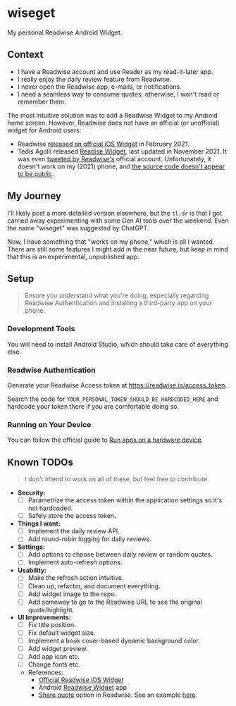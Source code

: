 # wiseget

My personal Readwise Android Widget.

## Context

- I have a Readwise account and use Reader as my read-it-later app.
- I really enjoy the daily review feature from Readwise.
- I never open the Readwise app, e-mails, or notifications.
- I need a seamless way to consume quotes; otherwise, I won't read or remember them.

The most intuitive solution was to add a Readwise Widget to my Android home screen. However, Readwise does not have an official (or unofficial) widget for Android users:

- Readwise [released an official iOS Widget](https://readwise.io/changelog/ios-widget) in February 2021.
- Tedis Agolli released [Readise Widget](https://play.google.com/store/apps/details?id=grape.k.readwiseapp&hl=pt_BR&gl=US), last updated in November 2021. It was even [tweeted by Readwise's](https://x.com/TedisAgolli/status/1458566152666460169) official account. Unfortunately, it doesn't work on my (2021) phone, and [the source code doesn't appear to be public](https://github.com/TedisAgolli?tab=repositories&q=readwise&type=&language=&sort=).

## My Journey

I'll likely post a more detailed version elsewhere, but the `tl;dr` is that I got carried away experimenting with some Gen AI tools over the weekend. Even the name "wiseget" was suggested by ChatGPT.

Now, I have something that "works on my phone," which is all I wanted. There are still some features I might add in the near future, but keep in mind that this is an experimental, unpublished app.

## Setup

> Ensure you understand what you're doing, especially regarding Readwise Authentication and installing a third-party app on your phone.

### Development Tools

You will need to install Android Studio, which should take care of everything else.

### Readwise Authentication

Generate your Readwise Access token at https://readwise.io/access_token.

Search the code for `YOUR_PERSONAL_TOKEN_SHOULD_BE_HARDCODED_HERE` and hardcode your token there if you are comfortable doing so.

### Running on Your Device

You can follow the official guide to [Run apps on a hardware device](https://developer.android.com/studio/run/device).

## Known TODOs

> I don't intend to work on all of these, but feel free to contribute.

- **Security:**
  - [ ] Parametrize the access token within the application settings so it's not hardcoded.
  - [ ] Safely store the access token.
- **Things I want:**
  - [ ] Implement the daily review API.
  - [ ] Add round-robin logging for daily reviews.
- **Settings:**
  - [ ] Add options to choose between daily review or random quotes.
  - [ ] Implement auto-refresh options.
- **Usability:**
  - [ ] Make the refresh action intuitive.
  - [ ] Clean up, refactor, and document everything.
  - [ ] Add widget image to the repo.
  - [ ] Add someway to go to the Readwise URL to see the original quote/highlight.
- **UI Improvements:**
  - [ ] Fix title position.
  - [ ] Fix default widget size.
  - [ ] Implement a book cover-based dynamic background color.
  - [ ] Add widget preview.
  - [ ] Add app icon etc.
  - [ ] Change fonts etc.
  - References:
    - [Official Readwise iOS Widget](https://readwise.io/changelog/ios-widget)
    - Android [Readwise Widget](https://play.google.com/store/apps/details?id=grape.k.readwiseapp&hl=pt_BR&gl=US) app
    - [Share quote](https://blog.readwise.io/p/f8c0f71c-fe5f-4025-af57-f9f65c53fed7#howdoisharehighlights) option in Readwise. See an example [here](https://entreresource.com/wp-content/uploads/2022/09/Building-a-Second-Brain-.png).
